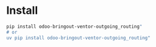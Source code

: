 # Install

```bash
pip install odoo-bringout-ventor-outgoing_routing"
# or
uv pip install odoo-bringout-ventor-outgoing_routing"
```
